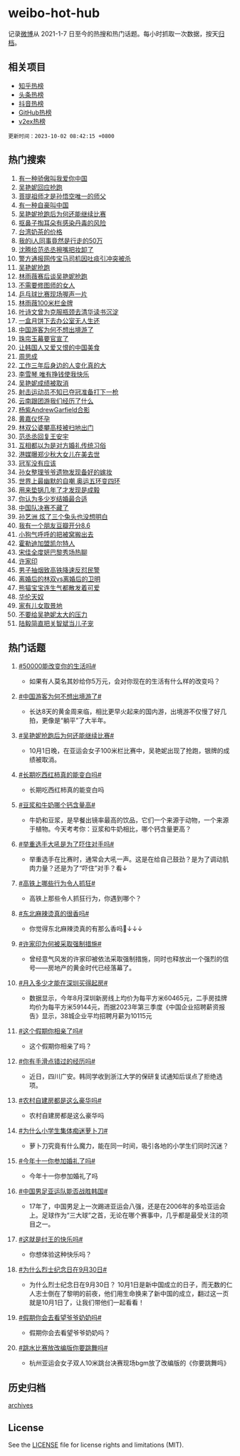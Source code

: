 # weibo-hot-hub

记录[微博](https://www.weibo.com)从 2021-1-7 日至今的热搜和热门话题。每小时抓取一次数据，按天[归档](archives)。

## 相关项目

- [知乎热榜](https://github.com/lonnyzhang423/zhihu-hot-hub)
- [头条热榜](https://github.com/lonnyzhang423/toutiao-hot-hub)
- [抖音热榜](https://github.com/lonnyzhang423/douyin-hot-hub)
- [GitHub热榜](https://github.com/lonnyzhang423/github-hot-hub)
- [v2ex热榜](https://github.com/lonnyzhang423/v2ex-hot-hub)


`更新时间：2023-10-02 08:42:15 +0800`

## 热门搜索

1. [有一种骄傲叫我爱你中国](https://m.weibo.cn/search?containerid=100103type%3D1%26t%3D10%26q%3D%23%E6%9C%89%E4%B8%80%E7%A7%8D%E9%AA%84%E5%82%B2%E5%8F%AB%E6%88%91%E7%88%B1%E4%BD%A0%E4%B8%AD%E5%9B%BD%23&stream_entry_id=51&isnewpage=1&extparam=seat%3D1%26stream_entry_id%3D51%26dgr%3D0%26c_type%3D51%26q%3D%2523%25E6%259C%2589%25E4%25B8%2580%25E7%25A7%258D%25E9%25AA%2584%25E5%2582%25B2%25E5%258F%25AB%25E6%2588%2591%25E7%2588%25B1%25E4%25BD%25A0%25E4%25B8%25AD%25E5%259B%25BD%2523%26cate%3D10103%26pos%3D0%26filter_type%3Drealtimehot%26display_time%3D1696207334%26pre_seqid%3D1696207334306013076135)
1. [吴艳妮回应抢跑](https://m.weibo.cn/search?containerid=100103type%3D1%26t%3D10%26q%3D%23%E5%90%B4%E8%89%B3%E5%A6%AE%E5%9B%9E%E5%BA%94%E6%8A%A2%E8%B7%91%23&stream_entry_id=31&isnewpage=1&extparam=seat%3D1%26stream_entry_id%3D31%26pos%3D0%26q%3D%2523%25E5%2590%25B4%25E8%2589%25B3%25E5%25A6%25AE%25E5%259B%259E%25E5%25BA%2594%25E6%258A%25A2%25E8%25B7%2591%2523%26cate%3D5001%26realpos%3D1%26band_rank%3D1%26dgr%3D0%26filter_type%3Drealtimehot%26c_type%3D31%26flag%3D2%26lcate%3D5001%26display_time%3D1696207334%26pre_seqid%3D1696207334306013076135)
1. [菩提祖师才是孙悟空唯一的师父](https://m.weibo.cn/search?containerid=100103type%3D1%26t%3D10%26q%3D%E8%8F%A9%E6%8F%90%E7%A5%96%E5%B8%88%E6%89%8D%E6%98%AF%E5%AD%99%E6%82%9F%E7%A9%BA%E5%94%AF%E4%B8%80%E7%9A%84%E5%B8%88%E7%88%B6&stream_entry_id=31&isnewpage=1&extparam=seat%3D1%26stream_entry_id%3D31%26pos%3D1%26q%3D%25E8%258F%25A9%25E6%258F%2590%25E7%25A5%2596%25E5%25B8%2588%25E6%2589%258D%25E6%2598%25AF%25E5%25AD%2599%25E6%2582%259F%25E7%25A9%25BA%25E5%2594%25AF%25E4%25B8%2580%25E7%259A%2584%25E5%25B8%2588%25E7%2588%25B6%26cate%3D5001%26realpos%3D2%26band_rank%3D2%26dgr%3D0%26filter_type%3Drealtimehot%26c_type%3D31%26flag%3D2%26lcate%3D5001%26display_time%3D1696207334%26pre_seqid%3D1696207334306013076135)
1. [有一种自豪叫中国](https://m.weibo.cn/search?containerid=100103type%3D1%26t%3D10%26q%3D%23%E6%9C%89%E4%B8%80%E7%A7%8D%E8%87%AA%E8%B1%AA%E5%8F%AB%E4%B8%AD%E5%9B%BD%23&stream_entry_id=31&isnewpage=1&extparam=seat%3D1%26stream_entry_id%3D31%26pos%3D2%26q%3D%2523%25E6%259C%2589%25E4%25B8%2580%25E7%25A7%258D%25E8%2587%25AA%25E8%25B1%25AA%25E5%258F%25AB%25E4%25B8%25AD%25E5%259B%25BD%2523%26cate%3D5001%26realpos%3D3%26band_rank%3D3%26dgr%3D0%26filter_type%3Drealtimehot%26c_type%3D31%26flag%3D0%26lcate%3D5001%26display_time%3D1696207334%26pre_seqid%3D1696207334306013076135)
1. [吴艳妮抢跑后为何还能继续比赛](https://m.weibo.cn/search?containerid=100103type%3D1%26t%3D10%26q%3D%23%E5%90%B4%E8%89%B3%E5%A6%AE%E6%8A%A2%E8%B7%91%E5%90%8E%E4%B8%BA%E4%BD%95%E8%BF%98%E8%83%BD%E7%BB%A7%E7%BB%AD%E6%AF%94%E8%B5%9B%23&stream_entry_id=31&isnewpage=1&extparam=seat%3D1%26stream_entry_id%3D31%26pos%3D3%26q%3D%2523%25E5%2590%25B4%25E8%2589%25B3%25E5%25A6%25AE%25E6%258A%25A2%25E8%25B7%2591%25E5%2590%258E%25E4%25B8%25BA%25E4%25BD%2595%25E8%25BF%2598%25E8%2583%25BD%25E7%25BB%25A7%25E7%25BB%25AD%25E6%25AF%2594%25E8%25B5%259B%2523%26cate%3D5001%26realpos%3D4%26band_rank%3D4%26dgr%3D0%26filter_type%3Drealtimehot%26c_type%3D31%26flag%3D1%26lcate%3D5001%26display_time%3D1696207334%26pre_seqid%3D1696207334306013076135)
1. [抠鼻子掏耳朵有感染丹毒的风险](https://m.weibo.cn/search?containerid=100103type%3D1%26t%3D10%26q%3D%E6%8A%A0%E9%BC%BB%E5%AD%90%E6%8E%8F%E8%80%B3%E6%9C%B5%E6%9C%89%E6%84%9F%E6%9F%93%E4%B8%B9%E6%AF%92%E7%9A%84%E9%A3%8E%E9%99%A9&stream_entry_id=31&isnewpage=1&extparam=seat%3D1%26stream_entry_id%3D31%26pos%3D4%26q%3D%25E6%258A%25A0%25E9%25BC%25BB%25E5%25AD%2590%25E6%258E%258F%25E8%2580%25B3%25E6%259C%25B5%25E6%259C%2589%25E6%2584%259F%25E6%259F%2593%25E4%25B8%25B9%25E6%25AF%2592%25E7%259A%2584%25E9%25A3%258E%25E9%2599%25A9%26cate%3D5001%26realpos%3D5%26band_rank%3D5%26dgr%3D0%26filter_type%3Drealtimehot%26c_type%3D31%26flag%3D1%26lcate%3D5001%26display_time%3D1696207334%26pre_seqid%3D1696207334306013076135)
1. [台湾奶茶的价格](https://m.weibo.cn/search?containerid=100103type%3D1%26t%3D10%26q%3D%23%E5%8F%B0%E6%B9%BE%E5%A5%B6%E8%8C%B6%E7%9A%84%E4%BB%B7%E6%A0%BC%23&stream_entry_id=31&isnewpage=1&extparam=seat%3D1%26stream_entry_id%3D31%26pos%3D5%26q%3D%2523%25E5%258F%25B0%25E6%25B9%25BE%25E5%25A5%25B6%25E8%258C%25B6%25E7%259A%2584%25E4%25BB%25B7%25E6%25A0%25BC%2523%26cate%3D5001%26realpos%3D6%26band_rank%3D6%26dgr%3D0%26filter_type%3Drealtimehot%26c_type%3D31%26flag%3D1%26lcate%3D5001%26display_time%3D1696207334%26pre_seqid%3D1696207334306013076135)
1. [我的i人同事竟然是行走的50万](https://m.weibo.cn/search?containerid=100103type%3D1%26t%3D10%26q%3D%23%E6%88%91%E7%9A%84i%E4%BA%BA%E5%90%8C%E4%BA%8B%E7%AB%9F%E7%84%B6%E6%98%AF%E8%A1%8C%E8%B5%B0%E7%9A%8450%E4%B8%87%23&stream_entry_id=31&isnewpage=1&extparam=seat%3D1%26stream_entry_id%3D31%26pos%3D6%26q%3D%2523%25E6%2588%2591%25E7%259A%2584i%25E4%25BA%25BA%25E5%2590%258C%25E4%25BA%258B%25E7%25AB%259F%25E7%2584%25B6%25E6%2598%25AF%25E8%25A1%258C%25E8%25B5%25B0%25E7%259A%258450%25E4%25B8%2587%2523%26cate%3D5001%26realpos%3D7%26band_rank%3D7%26dgr%3D0%26filter_type%3Drealtimehot%26c_type%3D31%26flag%3D1%26lcate%3D5001%26display_time%3D1696207334%26pre_seqid%3D1696207334306013076135)
1. [沈腾给范丞丞擦嘴把妆卸了](https://m.weibo.cn/search?containerid=100103type%3D1%26t%3D10%26q%3D%23%E6%B2%88%E8%85%BE%E7%BB%99%E8%8C%83%E4%B8%9E%E4%B8%9E%E6%93%A6%E5%98%B4%E6%8A%8A%E5%A6%86%E5%8D%B8%E4%BA%86%23&stream_entry_id=31&isnewpage=1&extparam=seat%3D1%26stream_entry_id%3D31%26pos%3D7%26q%3D%2523%25E6%25B2%2588%25E8%2585%25BE%25E7%25BB%2599%25E8%258C%2583%25E4%25B8%259E%25E4%25B8%259E%25E6%2593%25A6%25E5%2598%25B4%25E6%258A%258A%25E5%25A6%2586%25E5%258D%25B8%25E4%25BA%2586%2523%26cate%3D5001%26realpos%3D8%26band_rank%3D8%26dgr%3D0%26filter_type%3Drealtimehot%26c_type%3D31%26flag%3D1%26lcate%3D5001%26display_time%3D1696207334%26pre_seqid%3D1696207334306013076135)
1. [警方通报网传宝马司机因吐痰引冲突被杀](https://m.weibo.cn/search?containerid=100103type%3D1%26t%3D10%26q%3D%23%E8%AD%A6%E6%96%B9%E9%80%9A%E6%8A%A5%E7%BD%91%E4%BC%A0%E5%AE%9D%E9%A9%AC%E5%8F%B8%E6%9C%BA%E5%9B%A0%E5%90%90%E7%97%B0%E5%BC%95%E5%86%B2%E7%AA%81%E8%A2%AB%E6%9D%80%23&stream_entry_id=31&isnewpage=1&extparam=seat%3D1%26stream_entry_id%3D31%26pos%3D8%26q%3D%2523%25E8%25AD%25A6%25E6%2596%25B9%25E9%2580%259A%25E6%258A%25A5%25E7%25BD%2591%25E4%25BC%25A0%25E5%25AE%259D%25E9%25A9%25AC%25E5%258F%25B8%25E6%259C%25BA%25E5%259B%25A0%25E5%2590%2590%25E7%2597%25B0%25E5%25BC%2595%25E5%2586%25B2%25E7%25AA%2581%25E8%25A2%25AB%25E6%259D%2580%2523%26cate%3D5001%26realpos%3D9%26band_rank%3D9%26dgr%3D0%26filter_type%3Drealtimehot%26c_type%3D31%26flag%3D1%26lcate%3D5001%26display_time%3D1696207334%26pre_seqid%3D1696207334306013076135)
1. [吴艳妮抢跑](https://m.weibo.cn/search?containerid=100103type%3D1%26t%3D10%26q%3D%23%E5%90%B4%E8%89%B3%E5%A6%AE%E6%8A%A2%E8%B7%91%23&stream_entry_id=31&isnewpage=1&extparam=seat%3D1%26stream_entry_id%3D31%26pos%3D9%26q%3D%2523%25E5%2590%25B4%25E8%2589%25B3%25E5%25A6%25AE%25E6%258A%25A2%25E8%25B7%2591%2523%26cate%3D5001%26realpos%3D10%26band_rank%3D10%26dgr%3D0%26filter_type%3Drealtimehot%26c_type%3D31%26flag%3D16%26lcate%3D5001%26display_time%3D1696207334%26pre_seqid%3D1696207334306013076135)
1. [林雨薇赛后谈吴艳妮抢跑](https://m.weibo.cn/search?containerid=100103type%3D1%26t%3D10%26q%3D%23%E6%9E%97%E9%9B%A8%E8%96%87%E8%B5%9B%E5%90%8E%E8%B0%88%E5%90%B4%E8%89%B3%E5%A6%AE%E6%8A%A2%E8%B7%91%23&stream_entry_id=31&isnewpage=1&extparam=seat%3D1%26stream_entry_id%3D31%26pos%3D10%26q%3D%2523%25E6%259E%2597%25E9%259B%25A8%25E8%2596%2587%25E8%25B5%259B%25E5%2590%258E%25E8%25B0%2588%25E5%2590%25B4%25E8%2589%25B3%25E5%25A6%25AE%25E6%258A%25A2%25E8%25B7%2591%2523%26cate%3D5001%26realpos%3D11%26band_rank%3D11%26dgr%3D0%26filter_type%3Drealtimehot%26c_type%3D31%26flag%3D1%26lcate%3D5001%26display_time%3D1696207334%26pre_seqid%3D1696207334306013076135)
1. [不需要修图师的女人](https://m.weibo.cn/search?containerid=100103type%3D1%26t%3D10%26q%3D%E4%B8%8D%E9%9C%80%E8%A6%81%E4%BF%AE%E5%9B%BE%E5%B8%88%E7%9A%84%E5%A5%B3%E4%BA%BA&stream_entry_id=31&isnewpage=1&extparam=seat%3D1%26stream_entry_id%3D31%26pos%3D11%26q%3D%25E4%25B8%258D%25E9%259C%2580%25E8%25A6%2581%25E4%25BF%25AE%25E5%259B%25BE%25E5%25B8%2588%25E7%259A%2584%25E5%25A5%25B3%25E4%25BA%25BA%26cate%3D5001%26realpos%3D12%26band_rank%3D12%26dgr%3D0%26filter_type%3Drealtimehot%26c_type%3D31%26flag%3D1%26lcate%3D5001%26display_time%3D1696207334%26pre_seqid%3D1696207334306013076135)
1. [乒乓球比赛现场喔声一片](https://m.weibo.cn/search?containerid=100103type%3D1%26t%3D10%26q%3D%23%E4%B9%92%E4%B9%93%E7%90%83%E6%AF%94%E8%B5%9B%E7%8E%B0%E5%9C%BA%E5%96%94%E5%A3%B0%E4%B8%80%E7%89%87%23&stream_entry_id=31&isnewpage=1&extparam=seat%3D1%26stream_entry_id%3D31%26pos%3D12%26q%3D%2523%25E4%25B9%2592%25E4%25B9%2593%25E7%2590%2583%25E6%25AF%2594%25E8%25B5%259B%25E7%258E%25B0%25E5%259C%25BA%25E5%2596%2594%25E5%25A3%25B0%25E4%25B8%2580%25E7%2589%2587%2523%26cate%3D5001%26realpos%3D13%26band_rank%3D13%26dgr%3D0%26filter_type%3Drealtimehot%26c_type%3D31%26flag%3D32768%26lcate%3D5001%26display_time%3D1696207334%26pre_seqid%3D1696207334306013076135)
1. [林雨薇100米栏金牌](https://m.weibo.cn/search?containerid=100103type%3D1%26t%3D10%26q%3D%23%E6%9E%97%E9%9B%A8%E8%96%87100%E7%B1%B3%E6%A0%8F%E9%87%91%E7%89%8C%23&stream_entry_id=31&isnewpage=1&extparam=seat%3D1%26stream_entry_id%3D31%26pos%3D13%26q%3D%2523%25E6%259E%2597%25E9%259B%25A8%25E8%2596%2587100%25E7%25B1%25B3%25E6%25A0%258F%25E9%2587%2591%25E7%2589%258C%2523%26cate%3D5001%26realpos%3D14%26band_rank%3D14%26dgr%3D0%26filter_type%3Drealtimehot%26c_type%3D31%26flag%3D0%26lcate%3D5001%26display_time%3D1696207334%26pre_seqid%3D1696207334306013076135)
1. [叶诗文曾为克服瓶颈去清华读书沉淀](https://m.weibo.cn/search?containerid=100103type%3D1%26t%3D10%26q%3D%23%E5%8F%B6%E8%AF%97%E6%96%87%E6%9B%BE%E4%B8%BA%E5%85%8B%E6%9C%8D%E7%93%B6%E9%A2%88%E5%8E%BB%E6%B8%85%E5%8D%8E%E8%AF%BB%E4%B9%A6%E6%B2%89%E6%B7%80%23&stream_entry_id=31&isnewpage=1&extparam=seat%3D1%26stream_entry_id%3D31%26pos%3D14%26q%3D%2523%25E5%258F%25B6%25E8%25AF%2597%25E6%2596%2587%25E6%259B%25BE%25E4%25B8%25BA%25E5%2585%258B%25E6%259C%258D%25E7%2593%25B6%25E9%25A2%2588%25E5%258E%25BB%25E6%25B8%2585%25E5%258D%258E%25E8%25AF%25BB%25E4%25B9%25A6%25E6%25B2%2589%25E6%25B7%2580%2523%26cate%3D5001%26realpos%3D15%26band_rank%3D15%26dgr%3D0%26filter_type%3Drealtimehot%26c_type%3D31%26flag%3D32768%26lcate%3D5001%26display_time%3D1696207334%26pre_seqid%3D1696207334306013076135)
1. [一盒月饼下去办公室无人生还](https://m.weibo.cn/search?containerid=100103type%3D1%26t%3D10%26q%3D%E4%B8%80%E7%9B%92%E6%9C%88%E9%A5%BC%E4%B8%8B%E5%8E%BB%E5%8A%9E%E5%85%AC%E5%AE%A4%E6%97%A0%E4%BA%BA%E7%94%9F%E8%BF%98&stream_entry_id=31&isnewpage=1&extparam=seat%3D1%26stream_entry_id%3D31%26pos%3D15%26q%3D%25E4%25B8%2580%25E7%259B%2592%25E6%259C%2588%25E9%25A5%25BC%25E4%25B8%258B%25E5%258E%25BB%25E5%258A%259E%25E5%2585%25AC%25E5%25AE%25A4%25E6%2597%25A0%25E4%25BA%25BA%25E7%2594%259F%25E8%25BF%2598%26cate%3D5001%26realpos%3D16%26band_rank%3D16%26dgr%3D0%26filter_type%3Drealtimehot%26c_type%3D31%26flag%3D0%26lcate%3D5001%26display_time%3D1696207334%26pre_seqid%3D1696207334306013076135)
1. [中国游客为何不想出境游了](https://m.weibo.cn/search?containerid=100103type%3D1%26t%3D10%26q%3D%23%E4%B8%AD%E5%9B%BD%E6%B8%B8%E5%AE%A2%E4%B8%BA%E4%BD%95%E4%B8%8D%E6%83%B3%E5%87%BA%E5%A2%83%E6%B8%B8%E4%BA%86%23&stream_entry_id=31&isnewpage=1&extparam=seat%3D1%26stream_entry_id%3D31%26pos%3D16%26q%3D%2523%25E4%25B8%25AD%25E5%259B%25BD%25E6%25B8%25B8%25E5%25AE%25A2%25E4%25B8%25BA%25E4%25BD%2595%25E4%25B8%258D%25E6%2583%25B3%25E5%2587%25BA%25E5%25A2%2583%25E6%25B8%25B8%25E4%25BA%2586%2523%26cate%3D5001%26realpos%3D17%26band_rank%3D17%26dgr%3D0%26filter_type%3Drealtimehot%26c_type%3D31%26flag%3D1%26lcate%3D5001%26display_time%3D1696207334%26pre_seqid%3D1696207334306013076135)
1. [珠帘玉幕要官宣了](https://m.weibo.cn/search?containerid=100103type%3D1%26t%3D10%26q%3D%23%E7%8F%A0%E5%B8%98%E7%8E%89%E5%B9%95%E8%A6%81%E5%AE%98%E5%AE%A3%E4%BA%86%23&stream_entry_id=31&isnewpage=1&extparam=seat%3D1%26stream_entry_id%3D31%26pos%3D17%26q%3D%2523%25E7%258F%25A0%25E5%25B8%2598%25E7%258E%2589%25E5%25B9%2595%25E8%25A6%2581%25E5%25AE%2598%25E5%25AE%25A3%25E4%25BA%2586%2523%26cate%3D5001%26realpos%3D18%26band_rank%3D18%26dgr%3D0%26filter_type%3Drealtimehot%26c_type%3D31%26flag%3D1%26lcate%3D5001%26display_time%3D1696207334%26pre_seqid%3D1696207334306013076135)
1. [让韩国人又爱又恨的中国美食](https://m.weibo.cn/search?containerid=100103type%3D1%26t%3D10%26q%3D%23%E8%AE%A9%E9%9F%A9%E5%9B%BD%E4%BA%BA%E5%8F%88%E7%88%B1%E5%8F%88%E6%81%A8%E7%9A%84%E4%B8%AD%E5%9B%BD%E7%BE%8E%E9%A3%9F%23&stream_entry_id=31&isnewpage=1&extparam=seat%3D1%26stream_entry_id%3D31%26pos%3D18%26q%3D%2523%25E8%25AE%25A9%25E9%259F%25A9%25E5%259B%25BD%25E4%25BA%25BA%25E5%258F%2588%25E7%2588%25B1%25E5%258F%2588%25E6%2581%25A8%25E7%259A%2584%25E4%25B8%25AD%25E5%259B%25BD%25E7%25BE%258E%25E9%25A3%259F%2523%26cate%3D5001%26realpos%3D19%26band_rank%3D19%26dgr%3D0%26filter_type%3Drealtimehot%26c_type%3D31%26flag%3D1%26lcate%3D5001%26display_time%3D1696207334%26pre_seqid%3D1696207334306013076135)
1. [周思成](https://m.weibo.cn/search?containerid=100103type%3D1%26t%3D10%26q%3D%E5%91%A8%E6%80%9D%E6%88%90&stream_entry_id=31&isnewpage=1&extparam=seat%3D1%26stream_entry_id%3D31%26pos%3D19%26q%3D%25E5%2591%25A8%25E6%2580%259D%25E6%2588%2590%26cate%3D5001%26realpos%3D20%26band_rank%3D20%26dgr%3D0%26filter_type%3Drealtimehot%26c_type%3D31%26flag%3D1%26lcate%3D5001%26display_time%3D1696207334%26pre_seqid%3D1696207334306013076135)
1. [工作三年后身边的人变化真的大](https://m.weibo.cn/search?containerid=100103type%3D1%26t%3D10%26q%3D%23%E5%B7%A5%E4%BD%9C%E4%B8%89%E5%B9%B4%E5%90%8E%E8%BA%AB%E8%BE%B9%E7%9A%84%E4%BA%BA%E5%8F%98%E5%8C%96%E7%9C%9F%E7%9A%84%E5%A4%A7%23&stream_entry_id=31&isnewpage=1&extparam=seat%3D1%26stream_entry_id%3D31%26pos%3D20%26q%3D%2523%25E5%25B7%25A5%25E4%25BD%259C%25E4%25B8%2589%25E5%25B9%25B4%25E5%2590%258E%25E8%25BA%25AB%25E8%25BE%25B9%25E7%259A%2584%25E4%25BA%25BA%25E5%258F%2598%25E5%258C%2596%25E7%259C%259F%25E7%259A%2584%25E5%25A4%25A7%2523%26cate%3D5001%26realpos%3D21%26band_rank%3D21%26dgr%3D0%26filter_type%3Drealtimehot%26c_type%3D31%26flag%3D1%26lcate%3D5001%26display_time%3D1696207334%26pre_seqid%3D1696207334306013076135)
1. [李雪琴 唯有挣钱使我快乐](https://m.weibo.cn/search?containerid=100103type%3D1%26t%3D10%26q%3D%E6%9D%8E%E9%9B%AA%E7%90%B4+%E5%94%AF%E6%9C%89%E6%8C%A3%E9%92%B1%E4%BD%BF%E6%88%91%E5%BF%AB%E4%B9%90&stream_entry_id=31&isnewpage=1&extparam=seat%3D1%26stream_entry_id%3D31%26pos%3D21%26q%3D%25E6%259D%258E%25E9%259B%25AA%25E7%2590%25B4%2520%25E5%2594%25AF%25E6%259C%2589%25E6%258C%25A3%25E9%2592%25B1%25E4%25BD%25BF%25E6%2588%2591%25E5%25BF%25AB%25E4%25B9%2590%26cate%3D5001%26realpos%3D22%26band_rank%3D22%26dgr%3D0%26filter_type%3Drealtimehot%26c_type%3D31%26flag%3D1%26lcate%3D5001%26display_time%3D1696207334%26pre_seqid%3D1696207334306013076135)
1. [吴艳妮成绩被取消](https://m.weibo.cn/search?containerid=100103type%3D1%26t%3D10%26q%3D%23%E5%90%B4%E8%89%B3%E5%A6%AE%E6%88%90%E7%BB%A9%E8%A2%AB%E5%8F%96%E6%B6%88%23&stream_entry_id=31&isnewpage=1&extparam=seat%3D1%26stream_entry_id%3D31%26pos%3D22%26q%3D%2523%25E5%2590%25B4%25E8%2589%25B3%25E5%25A6%25AE%25E6%2588%2590%25E7%25BB%25A9%25E8%25A2%25AB%25E5%258F%2596%25E6%25B6%2588%2523%26cate%3D5001%26realpos%3D23%26band_rank%3D23%26dgr%3D0%26filter_type%3Drealtimehot%26c_type%3D31%26flag%3D0%26lcate%3D5001%26display_time%3D1696207334%26pre_seqid%3D1696207334306013076135)
1. [射击运动员不知已夺冠准备打下一枪](https://m.weibo.cn/search?containerid=100103type%3D1%26t%3D10%26q%3D%23%E5%B0%84%E5%87%BB%E8%BF%90%E5%8A%A8%E5%91%98%E4%B8%8D%E7%9F%A5%E5%B7%B2%E5%A4%BA%E5%86%A0%E5%87%86%E5%A4%87%E6%89%93%E4%B8%8B%E4%B8%80%E6%9E%AA%23&stream_entry_id=31&isnewpage=1&extparam=seat%3D1%26stream_entry_id%3D31%26pos%3D23%26q%3D%2523%25E5%25B0%2584%25E5%2587%25BB%25E8%25BF%2590%25E5%258A%25A8%25E5%2591%2598%25E4%25B8%258D%25E7%259F%25A5%25E5%25B7%25B2%25E5%25A4%25BA%25E5%2586%25A0%25E5%2587%2586%25E5%25A4%2587%25E6%2589%2593%25E4%25B8%258B%25E4%25B8%2580%25E6%259E%25AA%2523%26cate%3D5001%26realpos%3D24%26band_rank%3D24%26dgr%3D0%26filter_type%3Drealtimehot%26c_type%3D31%26flag%3D1%26lcate%3D5001%26display_time%3D1696207334%26pre_seqid%3D1696207334306013076135)
1. [云南跟团游我们经历了什么](https://m.weibo.cn/search?containerid=100103type%3D1%26t%3D10%26q%3D%E4%BA%91%E5%8D%97%E8%B7%9F%E5%9B%A2%E6%B8%B8%E6%88%91%E4%BB%AC%E7%BB%8F%E5%8E%86%E4%BA%86%E4%BB%80%E4%B9%88&stream_entry_id=31&isnewpage=1&extparam=seat%3D1%26stream_entry_id%3D31%26pos%3D24%26q%3D%25E4%25BA%2591%25E5%258D%2597%25E8%25B7%259F%25E5%259B%25A2%25E6%25B8%25B8%25E6%2588%2591%25E4%25BB%25AC%25E7%25BB%258F%25E5%258E%2586%25E4%25BA%2586%25E4%25BB%2580%25E4%25B9%2588%26cate%3D5001%26realpos%3D25%26band_rank%3D25%26dgr%3D0%26filter_type%3Drealtimehot%26c_type%3D31%26flag%3D1%26lcate%3D5001%26display_time%3D1696207334%26pre_seqid%3D1696207334306013076135)
1. [杨紫AndrewGarfield合影](https://m.weibo.cn/search?containerid=100103type%3D1%26t%3D10%26q%3D%23%E6%9D%A8%E7%B4%ABAndrewGarfield%E5%90%88%E5%BD%B1%23&stream_entry_id=31&isnewpage=1&extparam=seat%3D1%26stream_entry_id%3D31%26pos%3D25%26q%3D%2523%25E6%259D%25A8%25E7%25B4%25ABAndrewGarfield%25E5%2590%2588%25E5%25BD%25B1%2523%26cate%3D5001%26realpos%3D26%26band_rank%3D26%26dgr%3D0%26filter_type%3Drealtimehot%26c_type%3D31%26flag%3D0%26lcate%3D5001%26display_time%3D1696207334%26pre_seqid%3D1696207334306013076135)
1. [黄嘉仪怀孕](https://m.weibo.cn/search?containerid=100103type%3D1%26t%3D10%26q%3D%23%E9%BB%84%E5%98%89%E4%BB%AA%E6%80%80%E5%AD%95%23&stream_entry_id=31&isnewpage=1&extparam=seat%3D1%26stream_entry_id%3D31%26pos%3D26%26q%3D%2523%25E9%25BB%2584%25E5%2598%2589%25E4%25BB%25AA%25E6%2580%2580%25E5%25AD%2595%2523%26cate%3D5001%26realpos%3D27%26band_rank%3D27%26dgr%3D0%26filter_type%3Drealtimehot%26c_type%3D31%26flag%3D0%26lcate%3D5001%26display_time%3D1696207334%26pre_seqid%3D1696207334306013076135)
1. [林双公婆攀高枝被扫地出门](https://m.weibo.cn/search?containerid=100103type%3D1%26t%3D10%26q%3D%23%E6%9E%97%E5%8F%8C%E5%85%AC%E5%A9%86%E6%94%80%E9%AB%98%E6%9E%9D%E8%A2%AB%E6%89%AB%E5%9C%B0%E5%87%BA%E9%97%A8%23&stream_entry_id=31&isnewpage=1&extparam=seat%3D1%26stream_entry_id%3D31%26pos%3D27%26q%3D%2523%25E6%259E%2597%25E5%258F%258C%25E5%2585%25AC%25E5%25A9%2586%25E6%2594%2580%25E9%25AB%2598%25E6%259E%259D%25E8%25A2%25AB%25E6%2589%25AB%25E5%259C%25B0%25E5%2587%25BA%25E9%2597%25A8%2523%26cate%3D5001%26realpos%3D28%26band_rank%3D28%26dgr%3D0%26filter_type%3Drealtimehot%26c_type%3D31%26flag%3D1%26lcate%3D5001%26display_time%3D1696207334%26pre_seqid%3D1696207334306013076135)
1. [范丞丞回复王安宇](https://m.weibo.cn/search?containerid=100103type%3D1%26t%3D10%26q%3D%23%E8%8C%83%E4%B8%9E%E4%B8%9E%E5%9B%9E%E5%A4%8D%E7%8E%8B%E5%AE%89%E5%AE%87%23&stream_entry_id=31&isnewpage=1&extparam=seat%3D1%26stream_entry_id%3D31%26pos%3D28%26q%3D%2523%25E8%258C%2583%25E4%25B8%259E%25E4%25B8%259E%25E5%259B%259E%25E5%25A4%258D%25E7%258E%258B%25E5%25AE%2589%25E5%25AE%2587%2523%26cate%3D5001%26realpos%3D29%26band_rank%3D29%26dgr%3D0%26filter_type%3Drealtimehot%26c_type%3D31%26flag%3D1%26lcate%3D5001%26display_time%3D1696207334%26pre_seqid%3D1696207334306013076135)
1. [互相都以为是对方婚礼传统习俗](https://m.weibo.cn/search?containerid=100103type%3D1%26t%3D10%26q%3D%23%E4%BA%92%E7%9B%B8%E9%83%BD%E4%BB%A5%E4%B8%BA%E6%98%AF%E5%AF%B9%E6%96%B9%E5%A9%9A%E7%A4%BC%E4%BC%A0%E7%BB%9F%E4%B9%A0%E4%BF%97%23&stream_entry_id=31&isnewpage=1&extparam=seat%3D1%26stream_entry_id%3D31%26pos%3D29%26q%3D%2523%25E4%25BA%2592%25E7%259B%25B8%25E9%2583%25BD%25E4%25BB%25A5%25E4%25B8%25BA%25E6%2598%25AF%25E5%25AF%25B9%25E6%2596%25B9%25E5%25A9%259A%25E7%25A4%25BC%25E4%25BC%25A0%25E7%25BB%259F%25E4%25B9%25A0%25E4%25BF%2597%2523%26cate%3D5001%26realpos%3D30%26band_rank%3D30%26dgr%3D0%26filter_type%3Drealtimehot%26c_type%3D31%26flag%3D0%26lcate%3D5001%26display_time%3D1696207334%26pre_seqid%3D1696207334306013076135)
1. [港媒曝郑少秋大女儿在美去世](https://m.weibo.cn/search?containerid=100103type%3D1%26t%3D10%26q%3D%23%E6%B8%AF%E5%AA%92%E6%9B%9D%E9%83%91%E5%B0%91%E7%A7%8B%E5%A4%A7%E5%A5%B3%E5%84%BF%E5%9C%A8%E7%BE%8E%E5%8E%BB%E4%B8%96%23&stream_entry_id=31&isnewpage=1&extparam=seat%3D1%26stream_entry_id%3D31%26pos%3D30%26q%3D%2523%25E6%25B8%25AF%25E5%25AA%2592%25E6%259B%259D%25E9%2583%2591%25E5%25B0%2591%25E7%25A7%258B%25E5%25A4%25A7%25E5%25A5%25B3%25E5%2584%25BF%25E5%259C%25A8%25E7%25BE%258E%25E5%258E%25BB%25E4%25B8%2596%2523%26cate%3D5001%26realpos%3D31%26band_rank%3D31%26dgr%3D0%26filter_type%3Drealtimehot%26c_type%3D31%26flag%3D0%26lcate%3D5001%26display_time%3D1696207334%26pre_seqid%3D1696207334306013076135)
1. [冠军没有应该](https://m.weibo.cn/search?containerid=100103type%3D1%26t%3D10%26q%3D%23%E5%86%A0%E5%86%9B%E6%B2%A1%E6%9C%89%E5%BA%94%E8%AF%A5%23&stream_entry_id=31&isnewpage=1&extparam=seat%3D1%26stream_entry_id%3D31%26pos%3D31%26q%3D%2523%25E5%2586%25A0%25E5%2586%259B%25E6%25B2%25A1%25E6%259C%2589%25E5%25BA%2594%25E8%25AF%25A5%2523%26cate%3D5001%26realpos%3D32%26band_rank%3D32%26dgr%3D0%26filter_type%3Drealtimehot%26c_type%3D31%26flag%3D1%26lcate%3D5001%26display_time%3D1696207334%26pre_seqid%3D1696207334306013076135)
1. [孙女整理爷爷遗物发现备好的嫁妆](https://m.weibo.cn/search?containerid=100103type%3D1%26t%3D10%26q%3D%23%E5%AD%99%E5%A5%B3%E6%95%B4%E7%90%86%E7%88%B7%E7%88%B7%E9%81%97%E7%89%A9%E5%8F%91%E7%8E%B0%E5%A4%87%E5%A5%BD%E7%9A%84%E5%AB%81%E5%A6%86%23&stream_entry_id=31&isnewpage=1&extparam=seat%3D1%26stream_entry_id%3D31%26pos%3D32%26q%3D%2523%25E5%25AD%2599%25E5%25A5%25B3%25E6%2595%25B4%25E7%2590%2586%25E7%2588%25B7%25E7%2588%25B7%25E9%2581%2597%25E7%2589%25A9%25E5%258F%2591%25E7%258E%25B0%25E5%25A4%2587%25E5%25A5%25BD%25E7%259A%2584%25E5%25AB%2581%25E5%25A6%2586%2523%26cate%3D5001%26realpos%3D33%26band_rank%3D33%26dgr%3D0%26filter_type%3Drealtimehot%26c_type%3D31%26flag%3D32768%26lcate%3D5001%26display_time%3D1696207334%26pre_seqid%3D1696207334306013076135)
1. [世界上最幽默的自嘲 奥运五环变四环](https://m.weibo.cn/search?containerid=100103type%3D1%26t%3D10%26q%3D%E4%B8%96%E7%95%8C%E4%B8%8A%E6%9C%80%E5%B9%BD%E9%BB%98%E7%9A%84%E8%87%AA%E5%98%B2+%E5%A5%A5%E8%BF%90%E4%BA%94%E7%8E%AF%E5%8F%98%E5%9B%9B%E7%8E%AF&stream_entry_id=31&isnewpage=1&extparam=seat%3D1%26stream_entry_id%3D31%26pos%3D33%26q%3D%25E4%25B8%2596%25E7%2595%258C%25E4%25B8%258A%25E6%259C%2580%25E5%25B9%25BD%25E9%25BB%2598%25E7%259A%2584%25E8%2587%25AA%25E5%2598%25B2%2520%25E5%25A5%25A5%25E8%25BF%2590%25E4%25BA%2594%25E7%258E%25AF%25E5%258F%2598%25E5%259B%259B%25E7%258E%25AF%26cate%3D5001%26realpos%3D34%26band_rank%3D34%26dgr%3D0%26filter_type%3Drealtimehot%26c_type%3D31%26flag%3D0%26lcate%3D5001%26display_time%3D1696207334%26pre_seqid%3D1696207334306013076135)
1. [用来垫锅几年了才发现是成毅](https://m.weibo.cn/search?containerid=100103type%3D1%26t%3D10%26q%3D%23%E7%94%A8%E6%9D%A5%E5%9E%AB%E9%94%85%E5%87%A0%E5%B9%B4%E4%BA%86%E6%89%8D%E5%8F%91%E7%8E%B0%E6%98%AF%E6%88%90%E6%AF%85%23&stream_entry_id=31&isnewpage=1&extparam=seat%3D1%26stream_entry_id%3D31%26pos%3D34%26q%3D%2523%25E7%2594%25A8%25E6%259D%25A5%25E5%259E%25AB%25E9%2594%2585%25E5%2587%25A0%25E5%25B9%25B4%25E4%25BA%2586%25E6%2589%258D%25E5%258F%2591%25E7%258E%25B0%25E6%2598%25AF%25E6%2588%2590%25E6%25AF%2585%2523%26cate%3D5001%26realpos%3D35%26band_rank%3D35%26dgr%3D0%26filter_type%3Drealtimehot%26c_type%3D31%26flag%3D0%26lcate%3D5001%26display_time%3D1696207334%26pre_seqid%3D1696207334306013076135)
1. [你认为多少岁结婚最合适](https://m.weibo.cn/search?containerid=100103type%3D1%26t%3D10%26q%3D%23%E4%BD%A0%E8%AE%A4%E4%B8%BA%E5%A4%9A%E5%B0%91%E5%B2%81%E7%BB%93%E5%A9%9A%E6%9C%80%E5%90%88%E9%80%82%23&stream_entry_id=31&isnewpage=1&extparam=seat%3D1%26stream_entry_id%3D31%26pos%3D35%26q%3D%2523%25E4%25BD%25A0%25E8%25AE%25A4%25E4%25B8%25BA%25E5%25A4%259A%25E5%25B0%2591%25E5%25B2%2581%25E7%25BB%2593%25E5%25A9%259A%25E6%259C%2580%25E5%2590%2588%25E9%2580%2582%2523%26cate%3D5001%26realpos%3D36%26band_rank%3D36%26dgr%3D0%26filter_type%3Drealtimehot%26c_type%3D31%26flag%3D0%26lcate%3D5001%26display_time%3D1696207334%26pre_seqid%3D1696207334306013076135)
1. [中国队决赛不藏了](https://m.weibo.cn/search?containerid=100103type%3D1%26t%3D10%26q%3D%23%E4%B8%AD%E5%9B%BD%E9%98%9F%E5%86%B3%E8%B5%9B%E4%B8%8D%E8%97%8F%E4%BA%86%23&stream_entry_id=31&isnewpage=1&extparam=seat%3D1%26stream_entry_id%3D31%26pos%3D36%26q%3D%2523%25E4%25B8%25AD%25E5%259B%25BD%25E9%2598%259F%25E5%2586%25B3%25E8%25B5%259B%25E4%25B8%258D%25E8%2597%258F%25E4%25BA%2586%2523%26cate%3D5001%26realpos%3D37%26band_rank%3D37%26dgr%3D0%26filter_type%3Drealtimehot%26c_type%3D31%26flag%3D0%26lcate%3D5001%26display_time%3D1696207334%26pre_seqid%3D1696207334306013076135)
1. [孙艺洲 炫了三个兔头也没想明白](https://m.weibo.cn/search?containerid=100103type%3D1%26t%3D10%26q%3D%E5%AD%99%E8%89%BA%E6%B4%B2+%E7%82%AB%E4%BA%86%E4%B8%89%E4%B8%AA%E5%85%94%E5%A4%B4%E4%B9%9F%E6%B2%A1%E6%83%B3%E6%98%8E%E7%99%BD&stream_entry_id=31&isnewpage=1&extparam=seat%3D1%26stream_entry_id%3D31%26pos%3D37%26q%3D%25E5%25AD%2599%25E8%2589%25BA%25E6%25B4%25B2%2520%25E7%2582%25AB%25E4%25BA%2586%25E4%25B8%2589%25E4%25B8%25AA%25E5%2585%2594%25E5%25A4%25B4%25E4%25B9%259F%25E6%25B2%25A1%25E6%2583%25B3%25E6%2598%258E%25E7%2599%25BD%26cate%3D5001%26realpos%3D38%26band_rank%3D38%26dgr%3D0%26filter_type%3Drealtimehot%26c_type%3D31%26flag%3D0%26lcate%3D5001%26display_time%3D1696207334%26pre_seqid%3D1696207334306013076135)
1. [我有一个朋友豆瓣开分8.6](https://m.weibo.cn/search?containerid=100103type%3D1%26t%3D10%26q%3D%23%E6%88%91%E6%9C%89%E4%B8%80%E4%B8%AA%E6%9C%8B%E5%8F%8B%E8%B1%86%E7%93%A3%E5%BC%80%E5%88%868.6%23&stream_entry_id=31&isnewpage=1&extparam=seat%3D1%26stream_entry_id%3D31%26pos%3D38%26q%3D%2523%25E6%2588%2591%25E6%259C%2589%25E4%25B8%2580%25E4%25B8%25AA%25E6%259C%258B%25E5%258F%258B%25E8%25B1%2586%25E7%2593%25A3%25E5%25BC%2580%25E5%2588%25868.6%2523%26cate%3D5001%26realpos%3D39%26band_rank%3D39%26dgr%3D0%26filter_type%3Drealtimehot%26c_type%3D31%26flag%3D0%26lcate%3D5001%26display_time%3D1696207334%26pre_seqid%3D1696207334306013076135)
1. [小狗气呼呼的把被窝搬出去](https://m.weibo.cn/search?containerid=100103type%3D1%26t%3D10%26q%3D%E5%B0%8F%E7%8B%97%E6%B0%94%E5%91%BC%E5%91%BC%E7%9A%84%E6%8A%8A%E8%A2%AB%E7%AA%9D%E6%90%AC%E5%87%BA%E5%8E%BB&stream_entry_id=31&isnewpage=1&extparam=seat%3D1%26stream_entry_id%3D31%26pos%3D39%26q%3D%25E5%25B0%258F%25E7%258B%2597%25E6%25B0%2594%25E5%2591%25BC%25E5%2591%25BC%25E7%259A%2584%25E6%258A%258A%25E8%25A2%25AB%25E7%25AA%259D%25E6%2590%25AC%25E5%2587%25BA%25E5%258E%25BB%26cate%3D5001%26realpos%3D40%26band_rank%3D40%26dgr%3D0%26filter_type%3Drealtimehot%26c_type%3D31%26flag%3D0%26lcate%3D5001%26display_time%3D1696207334%26pre_seqid%3D1696207334306013076135)
1. [霍勒迪加盟凯尔特人](https://m.weibo.cn/search?containerid=100103type%3D1%26t%3D10%26q%3D%23%E9%9C%8D%E5%8B%92%E8%BF%AA%E5%8A%A0%E7%9B%9F%E5%87%AF%E5%B0%94%E7%89%B9%E4%BA%BA%23&stream_entry_id=31&isnewpage=1&extparam=seat%3D1%26stream_entry_id%3D31%26pos%3D40%26q%3D%2523%25E9%259C%258D%25E5%258B%2592%25E8%25BF%25AA%25E5%258A%25A0%25E7%259B%259F%25E5%2587%25AF%25E5%25B0%2594%25E7%2589%25B9%25E4%25BA%25BA%2523%26cate%3D5001%26realpos%3D41%26band_rank%3D41%26dgr%3D0%26filter_type%3Drealtimehot%26c_type%3D31%26flag%3D1%26lcate%3D5001%26display_time%3D1696207334%26pre_seqid%3D1696207334306013076135)
1. [宋佳全度妍巴黎秀场热聊](https://m.weibo.cn/search?containerid=100103type%3D1%26t%3D10%26q%3D%23%E5%AE%8B%E4%BD%B3%E5%85%A8%E5%BA%A6%E5%A6%8D%E5%B7%B4%E9%BB%8E%E7%A7%80%E5%9C%BA%E7%83%AD%E8%81%8A%23&stream_entry_id=31&isnewpage=1&extparam=seat%3D1%26stream_entry_id%3D31%26pos%3D41%26q%3D%2523%25E5%25AE%258B%25E4%25BD%25B3%25E5%2585%25A8%25E5%25BA%25A6%25E5%25A6%258D%25E5%25B7%25B4%25E9%25BB%258E%25E7%25A7%2580%25E5%259C%25BA%25E7%2583%25AD%25E8%2581%258A%2523%26cate%3D5001%26realpos%3D42%26band_rank%3D42%26dgr%3D0%26filter_type%3Drealtimehot%26c_type%3D31%26flag%3D1%26lcate%3D5001%26display_time%3D1696207334%26pre_seqid%3D1696207334306013076135)
1. [许家印](https://m.weibo.cn/search?containerid=100103type%3D1%26t%3D10%26q%3D%E8%AE%B8%E5%AE%B6%E5%8D%B0&stream_entry_id=31&isnewpage=1&extparam=seat%3D1%26stream_entry_id%3D31%26pos%3D42%26q%3D%25E8%25AE%25B8%25E5%25AE%25B6%25E5%258D%25B0%26cate%3D5001%26realpos%3D43%26band_rank%3D43%26dgr%3D0%26filter_type%3Drealtimehot%26c_type%3D31%26flag%3D0%26lcate%3D5001%26display_time%3D1696207334%26pre_seqid%3D1696207334306013076135)
1. [男子抽烟致高铁降速反怼民警](https://m.weibo.cn/search?containerid=100103type%3D1%26t%3D10%26q%3D%23%E7%94%B7%E5%AD%90%E6%8A%BD%E7%83%9F%E8%87%B4%E9%AB%98%E9%93%81%E9%99%8D%E9%80%9F%E5%8F%8D%E6%80%BC%E6%B0%91%E8%AD%A6%23&stream_entry_id=31&isnewpage=1&extparam=seat%3D1%26stream_entry_id%3D31%26pos%3D43%26q%3D%2523%25E7%2594%25B7%25E5%25AD%2590%25E6%258A%25BD%25E7%2583%259F%25E8%2587%25B4%25E9%25AB%2598%25E9%2593%2581%25E9%2599%258D%25E9%2580%259F%25E5%258F%258D%25E6%2580%25BC%25E6%25B0%2591%25E8%25AD%25A6%2523%26cate%3D5001%26realpos%3D44%26band_rank%3D44%26dgr%3D0%26filter_type%3Drealtimehot%26c_type%3D31%26flag%3D0%26lcate%3D5001%26display_time%3D1696207334%26pre_seqid%3D1696207334306013076135)
1. [离婚后的林双vs离婚后的卫明](https://m.weibo.cn/search?containerid=100103type%3D1%26t%3D10%26q%3D%23%E7%A6%BB%E5%A9%9A%E5%90%8E%E7%9A%84%E6%9E%97%E5%8F%8Cvs%E7%A6%BB%E5%A9%9A%E5%90%8E%E7%9A%84%E5%8D%AB%E6%98%8E%23&stream_entry_id=31&isnewpage=1&extparam=seat%3D1%26stream_entry_id%3D31%26pos%3D44%26q%3D%2523%25E7%25A6%25BB%25E5%25A9%259A%25E5%2590%258E%25E7%259A%2584%25E6%259E%2597%25E5%258F%258Cvs%25E7%25A6%25BB%25E5%25A9%259A%25E5%2590%258E%25E7%259A%2584%25E5%258D%25AB%25E6%2598%258E%2523%26cate%3D5001%26realpos%3D45%26band_rank%3D45%26dgr%3D0%26filter_type%3Drealtimehot%26c_type%3D31%26flag%3D0%26lcate%3D5001%26display_time%3D1696207334%26pre_seqid%3D1696207334306013076135)
1. [熊猫宝宝连生气都散发着可爱](https://m.weibo.cn/search?containerid=100103type%3D1%26t%3D10%26q%3D%23%E7%86%8A%E7%8C%AB%E5%AE%9D%E5%AE%9D%E8%BF%9E%E7%94%9F%E6%B0%94%E9%83%BD%E6%95%A3%E5%8F%91%E7%9D%80%E5%8F%AF%E7%88%B1%23&stream_entry_id=31&isnewpage=1&extparam=seat%3D1%26stream_entry_id%3D31%26pos%3D45%26q%3D%2523%25E7%2586%258A%25E7%258C%25AB%25E5%25AE%259D%25E5%25AE%259D%25E8%25BF%259E%25E7%2594%259F%25E6%25B0%2594%25E9%2583%25BD%25E6%2595%25A3%25E5%258F%2591%25E7%259D%2580%25E5%258F%25AF%25E7%2588%25B1%2523%26cate%3D5001%26realpos%3D46%26band_rank%3D46%26dgr%3D0%26filter_type%3Drealtimehot%26c_type%3D31%26flag%3D1%26lcate%3D5001%26display_time%3D1696207334%26pre_seqid%3D1696207334306013076135)
1. [华伦天奴](https://m.weibo.cn/search?containerid=100103type%3D1%26t%3D10%26q%3D%E5%8D%8E%E4%BC%A6%E5%A4%A9%E5%A5%B4&stream_entry_id=31&isnewpage=1&extparam=seat%3D1%26stream_entry_id%3D31%26pos%3D46%26q%3D%25E5%258D%258E%25E4%25BC%25A6%25E5%25A4%25A9%25E5%25A5%25B4%26cate%3D5001%26realpos%3D47%26band_rank%3D47%26dgr%3D0%26filter_type%3Drealtimehot%26c_type%3D31%26flag%3D0%26lcate%3D5001%26display_time%3D1696207334%26pre_seqid%3D1696207334306013076135)
1. [家有儿女取景地](https://m.weibo.cn/search?containerid=100103type%3D1%26t%3D10%26q%3D%E5%AE%B6%E6%9C%89%E5%84%BF%E5%A5%B3%E5%8F%96%E6%99%AF%E5%9C%B0&stream_entry_id=31&isnewpage=1&extparam=seat%3D1%26stream_entry_id%3D31%26pos%3D47%26q%3D%25E5%25AE%25B6%25E6%259C%2589%25E5%2584%25BF%25E5%25A5%25B3%25E5%258F%2596%25E6%2599%25AF%25E5%259C%25B0%26cate%3D5001%26realpos%3D48%26band_rank%3D48%26dgr%3D0%26filter_type%3Drealtimehot%26c_type%3D31%26flag%3D0%26lcate%3D5001%26display_time%3D1696207334%26pre_seqid%3D1696207334306013076135)
1. [不要给吴艳妮太大的压力](https://m.weibo.cn/search?containerid=100103type%3D1%26t%3D10%26q%3D%23%E4%B8%8D%E8%A6%81%E7%BB%99%E5%90%B4%E8%89%B3%E5%A6%AE%E5%A4%AA%E5%A4%A7%E7%9A%84%E5%8E%8B%E5%8A%9B%23&stream_entry_id=31&isnewpage=1&extparam=seat%3D1%26stream_entry_id%3D31%26pos%3D48%26q%3D%2523%25E4%25B8%258D%25E8%25A6%2581%25E7%25BB%2599%25E5%2590%25B4%25E8%2589%25B3%25E5%25A6%25AE%25E5%25A4%25AA%25E5%25A4%25A7%25E7%259A%2584%25E5%258E%258B%25E5%258A%259B%2523%26cate%3D5001%26realpos%3D49%26band_rank%3D49%26dgr%3D0%26filter_type%3Drealtimehot%26c_type%3D31%26flag%3D0%26lcate%3D5001%26display_time%3D1696207334%26pre_seqid%3D1696207334306013076135)
1. [陆毅简直把关智斌当儿子宠](https://m.weibo.cn/search?containerid=100103type%3D1%26t%3D10%26q%3D%23%E9%99%86%E6%AF%85%E7%AE%80%E7%9B%B4%E6%8A%8A%E5%85%B3%E6%99%BA%E6%96%8C%E5%BD%93%E5%84%BF%E5%AD%90%E5%AE%A0%23&stream_entry_id=31&isnewpage=1&extparam=seat%3D1%26stream_entry_id%3D31%26pos%3D49%26q%3D%2523%25E9%2599%2586%25E6%25AF%2585%25E7%25AE%2580%25E7%259B%25B4%25E6%258A%258A%25E5%2585%25B3%25E6%2599%25BA%25E6%2596%258C%25E5%25BD%2593%25E5%2584%25BF%25E5%25AD%2590%25E5%25AE%25A0%2523%26cate%3D5001%26realpos%3D50%26band_rank%3D50%26dgr%3D0%26filter_type%3Drealtimehot%26c_type%3D31%26flag%3D0%26lcate%3D5001%26display_time%3D1696207334%26pre_seqid%3D1696207334306013076135)

## 热门话题

1. [#50000能改变你的生活吗#](https://m.weibo.cn/search?containerid=231522type%3D1%26t%3D10%26q%3D%2350000%E8%83%BD%E6%94%B9%E5%8F%98%E4%BD%A0%E7%9A%84%E7%94%9F%E6%B4%BB%E5%90%97%23&stream_entry_id=128&isnewpage=1&extparam=seat%3D1%26unitid%3D1696053101496%26pos%3D1-0-0%26c_type%3D128%26dgr%3D0%26cate%3D5004%26lcate%3D5004%26display_time%3D1696207335%26pre_seqid%3D169620733522502364197)
    - 如果有人莫名其妙给你5万元，会对你现在的生活有什么样的改变吗？

1. [#中国游客为何不想出境游了#](https://m.weibo.cn/search?containerid=231522type%3D1%26t%3D10%26q%3D%23%E4%B8%AD%E5%9B%BD%E6%B8%B8%E5%AE%A2%E4%B8%BA%E4%BD%95%E4%B8%8D%E6%83%B3%E5%87%BA%E5%A2%83%E6%B8%B8%E4%BA%86%23&stream_entry_id=128&isnewpage=1&extparam=seat%3D1%26unitid%3D1696202794592%26pos%3D1-0-1%26c_type%3D128%26dgr%3D0%26cate%3D5004%26lcate%3D5004%26display_time%3D1696207335%26pre_seqid%3D169620733522502364197)
    - 长达8天的黄金周来临，相比更早火起来的国内游，出境游不仅慢了好几拍，更像是“躺平”了大半年。

1. [#吴艳妮抢跑后为何还能继续比赛#](https://m.weibo.cn/search?containerid=231522type%3D1%26t%3D10%26q%3D%23%E5%90%B4%E8%89%B3%E5%A6%AE%E6%8A%A2%E8%B7%91%E5%90%8E%E4%B8%BA%E4%BD%95%E8%BF%98%E8%83%BD%E7%BB%A7%E7%BB%AD%E6%AF%94%E8%B5%9B%23&stream_entry_id=128&isnewpage=1&extparam=seat%3D1%26unitid%3D1696201892808%26pos%3D1-0-2%26c_type%3D128%26dgr%3D0%26cate%3D5004%26lcate%3D5004%26display_time%3D1696207335%26pre_seqid%3D169620733522502364197)
    - 10月1日晚，在亚运会女子100米栏比赛中，吴艳妮出现了抢跑，银牌的成绩被取消。

1. [#长期吃西红柿真的能变白吗#](https://m.weibo.cn/search?containerid=231522type%3D1%26t%3D10%26q%3D%23%E9%95%BF%E6%9C%9F%E5%90%83%E8%A5%BF%E7%BA%A2%E6%9F%BF%E7%9C%9F%E7%9A%84%E8%83%BD%E5%8F%98%E7%99%BD%E5%90%97%23&stream_entry_id=128&isnewpage=1&extparam=seat%3D1%26unitid%3D1696035712705%26pos%3D1-0-3%26c_type%3D128%26dgr%3D0%26cate%3D5004%26lcate%3D5004%26display_time%3D1696207335%26pre_seqid%3D169620733522502364197)
    - 长期吃西红柿真的能变白吗

1. [#豆浆和牛奶哪个钙含量高#](https://m.weibo.cn/search?containerid=231522type%3D1%26t%3D10%26q%3D%23%E8%B1%86%E6%B5%86%E5%92%8C%E7%89%9B%E5%A5%B6%E5%93%AA%E4%B8%AA%E9%92%99%E5%90%AB%E9%87%8F%E9%AB%98%23&stream_entry_id=128&isnewpage=1&extparam=seat%3D1%26unitid%3D1696132606344%26pos%3D1-0-4%26c_type%3D128%26dgr%3D0%26cate%3D5004%26lcate%3D5004%26display_time%3D1696207335%26pre_seqid%3D169620733522502364197)
    - 牛奶和豆浆，是早餐出镜率最高的饮品，它们一个来源于动物，一个来源于植物。今天考考你：豆浆和牛奶相比，哪个钙含量更高？

1. [#举重选手大吼是为了吓住对手吗#](https://m.weibo.cn/search?containerid=231522type%3D1%26t%3D10%26q%3D%23%E4%B8%BE%E9%87%8D%E9%80%89%E6%89%8B%E5%A4%A7%E5%90%BC%E6%98%AF%E4%B8%BA%E4%BA%86%E5%90%93%E4%BD%8F%E5%AF%B9%E6%89%8B%E5%90%97%23&stream_entry_id=128&isnewpage=1&extparam=seat%3D1%26unitid%3D1696162916292%26pos%3D1-0-5%26c_type%3D128%26dgr%3D0%26cate%3D5004%26lcate%3D5004%26display_time%3D1696207335%26pre_seqid%3D169620733522502364197)
    - 举重选手在比赛时，通常会大吼一声。这是在给自己鼓劲？是为了调动肌肉力量？还是为了“吓住”对手？看↓

1. [#高铁上哪些行为令人抓狂#](https://m.weibo.cn/search?containerid=231522type%3D1%26t%3D10%26q%3D%23%E9%AB%98%E9%93%81%E4%B8%8A%E5%93%AA%E4%BA%9B%E8%A1%8C%E4%B8%BA%E4%BB%A4%E4%BA%BA%E6%8A%93%E7%8B%82%23&stream_entry_id=128&isnewpage=1&extparam=seat%3D1%26unitid%3D1696202506412%26pos%3D1-0-6%26c_type%3D128%26dgr%3D0%26cate%3D5004%26lcate%3D5004%26display_time%3D1696207335%26pre_seqid%3D169620733522502364197)
    - 高铁上那些令人抓狂行为，你遇到哪个？

1. [#东北麻辣烫真的很香吗#](https://m.weibo.cn/search?containerid=231522type%3D1%26t%3D10%26q%3D%23%E4%B8%9C%E5%8C%97%E9%BA%BB%E8%BE%A3%E7%83%AB%E7%9C%9F%E7%9A%84%E5%BE%88%E9%A6%99%E5%90%97%23&stream_entry_id=128&isnewpage=1&extparam=seat%3D1%26unitid%3D1696175790907%26pos%3D1-0-7%26c_type%3D128%26dgr%3D0%26cate%3D5004%26lcate%3D5004%26display_time%3D1696207335%26pre_seqid%3D169620733522502364197)
    - 你觉得东北麻辣烫真的有那么香吗🧐↓↓↓

1. [#许家印为何被采取强制措施#](https://m.weibo.cn/search?containerid=231522type%3D1%26t%3D10%26q%3D%23%E8%AE%B8%E5%AE%B6%E5%8D%B0%E4%B8%BA%E4%BD%95%E8%A2%AB%E9%87%87%E5%8F%96%E5%BC%BA%E5%88%B6%E6%8E%AA%E6%96%BD%23&stream_entry_id=128&isnewpage=1&extparam=seat%3D1%26unitid%3D1696037222643%26pos%3D1-0-8%26c_type%3D128%26dgr%3D0%26cate%3D5004%26lcate%3D5004%26display_time%3D1696207335%26pre_seqid%3D169620733522502364197)
    - 曾经意气风发的许家印被依法采取强制措施，同时也释放出一个强烈的信号——房地产的黄金时代已经落幕了。

1. [#月入多少才能在深圳买得起房#](https://m.weibo.cn/search?containerid=231522type%3D1%26t%3D10%26q%3D%23%E6%9C%88%E5%85%A5%E5%A4%9A%E5%B0%91%E6%89%8D%E8%83%BD%E5%9C%A8%E6%B7%B1%E5%9C%B3%E4%B9%B0%E5%BE%97%E8%B5%B7%E6%88%BF%23&stream_entry_id=128&isnewpage=1&extparam=seat%3D1%26unitid%3D1696080112478%26pos%3D1-0-9%26c_type%3D128%26dgr%3D0%26cate%3D5004%26lcate%3D5004%26display_time%3D1696207335%26pre_seqid%3D169620733522502364197)
    - 数据显示，今年8月深圳新房线上均价为每平方米60465元，二手房挂牌均价为每平方米59144元，而据2023年第三季度《中国企业招聘薪资报告》显示，38城企业平均招聘月薪为10115元

1. [#这个假期你相亲了吗#](https://m.weibo.cn/search?containerid=231522type%3D1%26t%3D10%26q%3D%23%E8%BF%99%E4%B8%AA%E5%81%87%E6%9C%9F%E4%BD%A0%E7%9B%B8%E4%BA%B2%E4%BA%86%E5%90%97%23&stream_entry_id=128&isnewpage=1&extparam=seat%3D1%26unitid%3D1696087303472%26pos%3D1-0-10%26c_type%3D128%26dgr%3D0%26cate%3D5004%26lcate%3D5004%26display_time%3D1696207335%26pre_seqid%3D169620733522502364197)
    - 这个假期你相亲了吗？

1. [#你有手滑点错过的经历吗#](https://m.weibo.cn/search?containerid=231522type%3D1%26t%3D10%26q%3D%23%E4%BD%A0%E6%9C%89%E6%89%8B%E6%BB%91%E7%82%B9%E9%94%99%E8%BF%87%E7%9A%84%E7%BB%8F%E5%8E%86%E5%90%97%23&stream_entry_id=128&isnewpage=1&extparam=seat%3D1%26unitid%3D1696157201493%26pos%3D1-0-11%26c_type%3D128%26dgr%3D0%26cate%3D5004%26lcate%3D5004%26display_time%3D1696207335%26pre_seqid%3D169620733522502364197)
    - 近日，四川广安。韩同学收到浙江大学的保研复试通知后误点了拒绝选项。

1. [#农村自建房都是这么豪华吗#](https://m.weibo.cn/search?containerid=231522type%3D1%26t%3D10%26q%3D%23%E5%86%9C%E6%9D%91%E8%87%AA%E5%BB%BA%E6%88%BF%E9%83%BD%E6%98%AF%E8%BF%99%E4%B9%88%E8%B1%AA%E5%8D%8E%E5%90%97%23&stream_entry_id=128&isnewpage=1&extparam=seat%3D1%26unitid%3D1696036313921%26pos%3D1-0-12%26c_type%3D128%26dgr%3D0%26cate%3D5004%26lcate%3D5004%26display_time%3D1696207335%26pre_seqid%3D169620733522502364197)
    - 农村自建房都是这么豪华吗

1. [#为什么小学生集体痴迷萝卜刀#](https://m.weibo.cn/search?containerid=231522type%3D1%26t%3D10%26q%3D%23%E4%B8%BA%E4%BB%80%E4%B9%88%E5%B0%8F%E5%AD%A6%E7%94%9F%E9%9B%86%E4%BD%93%E7%97%B4%E8%BF%B7%E8%90%9D%E5%8D%9C%E5%88%80%23&stream_entry_id=128&isnewpage=1&extparam=seat%3D1%26unitid%3D1696038107831%26pos%3D1-0-13%26c_type%3D128%26dgr%3D0%26cate%3D5004%26lcate%3D5004%26display_time%3D1696207335%26pre_seqid%3D169620733522502364197)
    - 萝卜刀究竟有什么魔力，能在同一时间，吸引各地的小学生们同时沉迷？

1. [#今年十一你参加婚礼了吗#](https://m.weibo.cn/search?containerid=231522type%3D1%26t%3D10%26q%3D%23%E4%BB%8A%E5%B9%B4%E5%8D%81%E4%B8%80%E4%BD%A0%E5%8F%82%E5%8A%A0%E5%A9%9A%E7%A4%BC%E4%BA%86%E5%90%97%23&stream_entry_id=128&isnewpage=1&extparam=seat%3D1%26unitid%3D1696064823145%26pos%3D1-0-14%26c_type%3D128%26dgr%3D0%26cate%3D5004%26lcate%3D5004%26display_time%3D1696207335%26pre_seqid%3D169620733522502364197)
    - 今年十一你参加婚礼了吗

1. [#中国男足亚运队能否战胜韩国#](https://m.weibo.cn/search?containerid=231522type%3D1%26t%3D10%26q%3D%23%E4%B8%AD%E5%9B%BD%E7%94%B7%E8%B6%B3%E4%BA%9A%E8%BF%90%E9%98%9F%E8%83%BD%E5%90%A6%E6%88%98%E8%83%9C%E9%9F%A9%E5%9B%BD%23&stream_entry_id=128&isnewpage=1&extparam=seat%3D1%26unitid%3D1696164730713%26pos%3D1-0-15%26c_type%3D128%26dgr%3D0%26cate%3D5004%26lcate%3D5004%26display_time%3D1696207335%26pre_seqid%3D169620733522502364197)
    - 17年了，中国男足上一次踢进亚运会八强，还是在2006年的多哈亚运会上。足球作为“三大球”之首，无论在哪个赛事中，几乎都是最受关注的项目之一。

1. [#这就是纣王的快乐吗#](https://m.weibo.cn/search?containerid=231522type%3D1%26t%3D10%26q%3D%23%E8%BF%99%E5%B0%B1%E6%98%AF%E7%BA%A3%E7%8E%8B%E7%9A%84%E5%BF%AB%E4%B9%90%E5%90%97%23&stream_entry_id=128&isnewpage=1&extparam=seat%3D1%26unitid%3D1696156307810%26pos%3D1-0-16%26c_type%3D128%26dgr%3D0%26cate%3D5004%26lcate%3D5004%26display_time%3D1696207335%26pre_seqid%3D169620733522502364197)
    - 你想体验这种快乐吗？

1. [#为什么烈士纪念日在9月30日#](https://m.weibo.cn/search?containerid=231522type%3D1%26t%3D10%26q%3D%23%E4%B8%BA%E4%BB%80%E4%B9%88%E7%83%88%E5%A3%AB%E7%BA%AA%E5%BF%B5%E6%97%A5%E5%9C%A89%E6%9C%8830%E6%97%A5%23&stream_entry_id=128&isnewpage=1&extparam=seat%3D1%26unitid%3D1696086432443%26pos%3D1-0-17%26c_type%3D128%26dgr%3D0%26cate%3D5004%26lcate%3D5004%26display_time%3D1696207335%26pre_seqid%3D169620733522502364197)
    - 为什么烈士纪念日在9月30日？ 10月1日是新中国成立的日子，而无数的仁人志士倒在了黎明的前夜，他们用生命换来了新中国的成立，翻过这一页就是10月1日了，让我们带他们一起看看！

1. [#假期你会去看望爷爷奶奶吗#](https://m.weibo.cn/search?containerid=231522type%3D1%26t%3D10%26q%3D%23%E5%81%87%E6%9C%9F%E4%BD%A0%E4%BC%9A%E5%8E%BB%E7%9C%8B%E6%9C%9B%E7%88%B7%E7%88%B7%E5%A5%B6%E5%A5%B6%E5%90%97%23&stream_entry_id=128&isnewpage=1&extparam=seat%3D1%26unitid%3D1696086126879%26pos%3D1-0-18%26c_type%3D128%26dgr%3D0%26cate%3D5004%26lcate%3D5004%26display_time%3D1696207335%26pre_seqid%3D169620733522502364197)
    - 假期你会去看望爷爷奶奶吗？

1. [#跳水比赛放改编版你要跳舞吗#](https://m.weibo.cn/search?containerid=231522type%3D1%26t%3D10%26q%3D%23%E8%B7%B3%E6%B0%B4%E6%AF%94%E8%B5%9B%E6%94%BE%E6%94%B9%E7%BC%96%E7%89%88%E4%BD%A0%E8%A6%81%E8%B7%B3%E8%88%9E%E5%90%97%23&stream_entry_id=128&isnewpage=1&extparam=seat%3D1%26unitid%3D1696067199703%26pos%3D1-0-19%26c_type%3D128%26dgr%3D0%26cate%3D5004%26lcate%3D5004%26display_time%3D1696207335%26pre_seqid%3D169620733522502364197)
    - 杭州亚运会女子双人10米跳台决赛现场bgm放了改编版的《你要跳舞吗》


## 历史归档

[archives](archives)

## License

See the [LICENSE](LICENSE) file for license rights and limitations (MIT).
